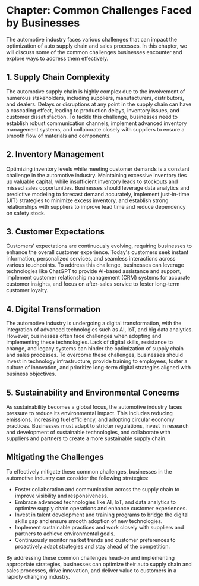 Chapter: Common Challenges Faced by Businesses
==============================================

The automotive industry faces various challenges that can impact the optimization of auto supply chain and sales processes. In this chapter, we will discuss some of the common challenges businesses encounter and explore ways to address them effectively.

**1. Supply Chain Complexity**
------------------------------

The automotive supply chain is highly complex due to the involvement of numerous stakeholders, including suppliers, manufacturers, distributors, and dealers. Delays or disruptions at any point in the supply chain can have a cascading effect, leading to production delays, inventory issues, and customer dissatisfaction. To tackle this challenge, businesses need to establish robust communication channels, implement advanced inventory management systems, and collaborate closely with suppliers to ensure a smooth flow of materials and components.

**2. Inventory Management**
---------------------------

Optimizing inventory levels while meeting customer demands is a constant challenge in the automotive industry. Maintaining excessive inventory ties up valuable capital, while insufficient inventory leads to stockouts and missed sales opportunities. Businesses should leverage data analytics and predictive modeling to forecast demand accurately, implement just-in-time (JIT) strategies to minimize excess inventory, and establish strong relationships with suppliers to improve lead time and reduce dependency on safety stock.

**3. Customer Expectations**
----------------------------

Customers' expectations are continuously evolving, requiring businesses to enhance the overall customer experience. Today's customers seek instant information, personalized services, and seamless interactions across various touchpoints. To address this challenge, businesses can leverage technologies like ChatGPT to provide AI-based assistance and support, implement customer relationship management (CRM) systems for accurate customer insights, and focus on after-sales service to foster long-term customer loyalty.

**4. Digital Transformation**
-----------------------------

The automotive industry is undergoing a digital transformation, with the integration of advanced technologies such as AI, IoT, and big data analytics. However, businesses often face challenges when adopting and implementing these technologies. Lack of digital skills, resistance to change, and legacy systems can hinder the optimization of supply chain and sales processes. To overcome these challenges, businesses should invest in technology infrastructure, provide training to employees, foster a culture of innovation, and prioritize long-term digital strategies aligned with business objectives.

**5. Sustainability and Environmental Concerns**
------------------------------------------------

As sustainability becomes a global focus, the automotive industry faces pressure to reduce its environmental impact. This includes reducing emissions, increasing fuel efficiency, and adopting circular economy practices. Businesses must adapt to stricter regulations, invest in research and development of sustainable technologies, and collaborate with suppliers and partners to create a more sustainable supply chain.

**Mitigating the Challenges**
-----------------------------

To effectively mitigate these common challenges, businesses in the automotive industry can consider the following strategies:

* Foster collaboration and communication across the supply chain to improve visibility and responsiveness.
* Embrace advanced technologies like AI, IoT, and data analytics to optimize supply chain operations and enhance customer experiences.
* Invest in talent development and training programs to bridge the digital skills gap and ensure smooth adoption of new technologies.
* Implement sustainable practices and work closely with suppliers and partners to achieve environmental goals.
* Continuously monitor market trends and customer preferences to proactively adapt strategies and stay ahead of the competition.

By addressing these common challenges head-on and implementing appropriate strategies, businesses can optimize their auto supply chain and sales processes, drive innovation, and deliver value to customers in a rapidly changing industry.
